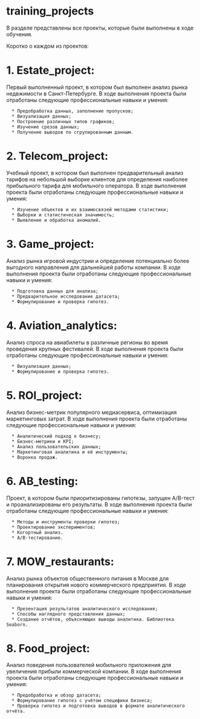 # training_projects
В разделе представлены все проекты, которые были выполнены в ходе обучения.

Коротко о каждом из проектов:

  # 1. Estate_project:
Первый выполненный проект, в котором был выполнен анализ рынка недвжимости в Санкт-Петербурге. В ходе выполнения проекта были отработаны следующие профессиональные навыки и умения:

      * Предобработка данных, заполнение пропусков;
      * Визуализация данных;
      * Построение различных типов графиков;
      * Изучение срезов данных;
      * Получение выводов по сгрупированным данным.
      
  # 2. Telecom_project:
Учебный проект, в котором был выполнен предварительный анализ тарифов на небольшой выборке клиентов для определения наиболее прибыльного тарифа для мобильного оператора. В ходе выполнения проекта были отработаны следующие профессиональные навыки и умения:

      * Изучение объектов и их взаимосвязей методами статистики;
      * Выборки и статистическая значимость;
      * Выявление и обработка аномалий.
      
  # 3. Game_project:
Анализ рынка игровой индустрии и определение потенциально более выгодного направления для дальнейшей работы компании. В ходе выполнения проекта были отработаны следующие профессиональные навыки и умения:

      * Подготовка данных для анализа;
      * Предварительное исследование датасета; 
      * Формулирование и проверка гипотез.
      
  # 4. Aviation_analytics:
Анализ спроса на авиабилеты в различные регионы во время проведения крупных фестивалей. В ходе выполнения проекта были отработаны следующие профессиональные навыки и умения:

      * Визуализация данных;
      * Формулирование и проверка гипотез.
      
  # 5. ROI_project:
Анализ бизнес-метрик популярного медиасервиса, оптимизация маркетинговых затрат. В ходе выполнения проекта были отработаны следующие профессиональные навыки и умения:

      * Аналитический подход к бизнесу;
      * Бизнес-метрики и KPI;
      * Анализ пользовательских данных;
      * Маркетинговая аналитика и её инструменты;
      * Воронка продаж. 
      
  # 6. AB_testing: 
Проект, в котором были приоритизированы гипотезы, запущен A/B-тест и проанализированы его  результаты. В ходе выполнения проекта были отработаны следующие профессиональные навыки и умения:

      * Методы и инструменты проверки гипотез;
      * Проектирование экспериментов;
      * Когортный анализ. 
      * A/B-тестирование.
      
  # 7. MOW_restaurants:
Анализ рынка объектов общественного питания в Москве для планирования открытия нового коммерческого предприятия. В ходе выполнения проекта были отработаны следующие профессиональные навыки и умения:

      * Презентация результатов аналитического исследования;
      * Способы наглядного представления данных;
      * Создание отчётов, объясняющих выводы аналитика. Библиотека Seaborn. 
      
  # 8. Food_project:
Анализ поведения пользователей мобильного приложения для увеличения прибыли коммерческой компании. В ходе выполнения проекта были отработаны следующие профессиональные навыки и умения:

      * Предобработка и обзор датасета;
      * Формулирование гипотез с учётом специфики бизнеса;
      * Проверка гипотез и подготовка выводов в формате аналитического отчёта.
